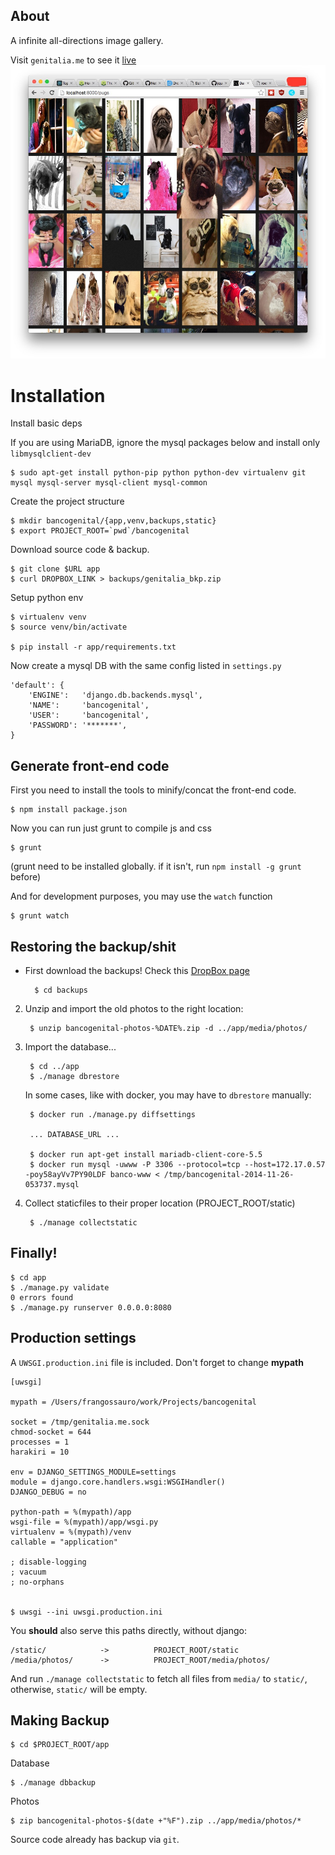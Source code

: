## About

A infinite all-directions image gallery.

Visit `genitalia.me` to see it [live](http://www.genitalia.me)
![alt tag](https://raw.githubusercontent.com/barrabinfc/bmg/master/media/assets/img/pugs.jpg)


# Installation

Install basic deps

If you are using MariaDB, ignore the mysql packages below and install only ```libmysqlclient-dev```

    $ sudo apt-get install python-pip python python-dev virtualenv git mysql mysql-server mysql-client mysql-common

Create the project structure

    $ mkdir bancogenital/{app,venv,backups,static}
	$ export PROJECT_ROOT=`pwd`/bancogenital

Download source code & backup.

	$ git clone $URL app
	$ curl DROPBOX_LINK > backups/genitalia_bkp.zip

Setup python env

    $ virtualenv venv
    $ source venv/bin/activate

    $ pip install -r app/requirements.txt

Now create a mysql DB with the same config listed in `settings.py`

	'default': {
	    'ENGINE': 	'django.db.backends.mysql',
	    'NAME':  	'bancogenital',             
	    'USER':     'bancogenital',             
	    'PASSWORD': '*******',                  
	}

## Generate front-end code

First you need to install the tools to minify/concat the front-end code.

    $ npm install package.json

Now you can run just grunt to compile js and css

    $ grunt

(grunt need to be installed globally. if it isn't, run ```npm install -g grunt``` before)

And for development purposes, you may use the `watch` function

    $ grunt watch


## Restoring the backup/shit

* First download the backups! Check this [DropBox page](https://www.dropbox.com/sh/oec6m0xu5c4lbbw/XEQ_Ujdcx7?m)

		$ cd backups

2. Unzip and import the old photos to the right location:

		$ unzip bancogenital-photos-%DATE%.zip -d ../app/media/photos/

3. Import the database...

		$ cd ../app
		$ ./manage dbrestore

    In some cases, like with docker, you may have to `dbrestore`
    manually:

        $ docker run ./manage.py diffsettings

        ... DATABASE_URL ...

        $ docker run apt-get install mariadb-client-core-5.5
        $ docker run mysql -uwww -P 3306 --protocol=tcp --host=172.17.0.57 -poy58ayVv7PY90LDF banco-www < /tmp/bancogenital-2014-11-26-053737.mysql

4. Collect staticfiles to their proper location (PROJECT_ROOT/static)

		$ ./manage collectstatic

## Finally!

    $ cd app
    $ ./manage.py validate
	0 errors found
	$ ./manage.py runserver 0.0.0.0:8080

## Production settings

A `UWSGI.production.ini` file is included. Don't forget to change **mypath**

	[uwsgi]

	mypath = /Users/frangossauro/work/Projects/bancogenital

	socket = /tmp/genitalia.me.sock
	chmod-socket = 644
	processes = 1
	harakiri = 10

	env = DJANGO_SETTINGS_MODULE=settings
	module = django.core.handlers.wsgi:WSGIHandler()
	DJANGO_DEBUG = no

	python-path = %(mypath)/app
	wsgi-file = %(mypath)/app/wsgi.py
	virtualenv = %(mypath)/venv
	callable = "application"

	; disable-logging
	; vacuum
	; no-orphans


    $ uwsgi --ini uwsgi.production.ini


You **should** also serve this paths directly, without django:

	/static/  			->  		PROJECT_ROOT/static
	/media/photos/  	-> 			PROJECT_ROOT/media/photos/

And run `./manage collectstatic` to fetch all files from `media/` to `static/`, otherwise,
`static/` will be empty.

## Making Backup

	$ cd $PROJECT_ROOT/app

Database

	$ ./manage dbbackup		

Photos

	$ zip bancogenital-photos-$(date +"%F").zip ../app/media/photos/*


Source code already has backup via ```git```.
